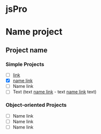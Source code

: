 # jsPro
# Name project
## Project name

### Simple Projects 
- [ ] [link](https://google.com)
- [X] [name link](https://google.com)
- [ ] Name link
- [ ] Text (text [name link](https://google.com) - text [name link](https://google.com) text)

### Object-oriented Projects
- [ ] Name link
- [ ] Name link
- [ ] Name link
